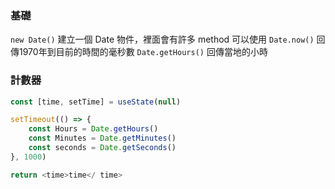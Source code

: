 ### 基礎
`new Date()` 建立一個 Date 物件，裡面會有許多 method 可以使用
`Date.now()` 回傳1970年到目前的時間的毫秒數
`Date.getHours()` 回傳當地的小時

### 計數器
```js
const [time, setTime] = useState(null)

setTimeout(() => {
	const Hours = Date.getHours()
	const Minutes = Date.getMinutes()
	const seconds = Date.getSeconds()
}, 1000)

return <time>time</ time>
```